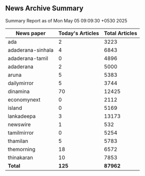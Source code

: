 <!-- @format -->
## News Archive Summary

Summary Report as of Mon May 05 09:09:30 +0530 2025

| News paper         | Today's Articles | Total Articles |
|--------------------|------------------|----------------|
| ada               | 2          | 3223        |
| adaderana-sinhala               | 4          | 6843        |
| adaderana-tamil               | 0          | 4896        |
| adaderana               | 2          | 5000        |
| aruna               | 5          | 5383        |
| dailymirror               | 5          | 3744        |
| dinamina               | 70          | 12425        |
| economynext               | 0          | 2112        |
| island               | 0          | 5169        |
| lankadeepa               | 3          | 13173        |
| newswire               | 1          | 532        |
| tamilmirror               | 0          | 5254        |
| thamilan               | 5          | 5783        |
| themorning               | 18          | 6572        |
| thinakaran               | 10          | 7853        |
| **Total**          | **125**      | **87962** |

